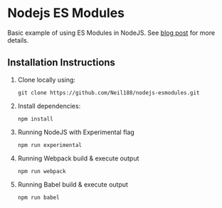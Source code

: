 # Nodejs ES Modules

Basic example of using ES Modules in NodeJS.  See [blog post](https://neil188.github.io/02-06-2018/NodeJS-ESModules/) for more details.

## Installation Instructions

1. Clone locally using:

    `git clone https://github.com/Neil188/nodejs-esmodules.git`

2. Install dependencies:

    `npm install`

3. Running NodeJS with Experimental flag

    `npm run experimental`

4. Running Webpack build & execute output

    `npm run webpack`

5. Running Babel build & execute output

    `npm run babel`
